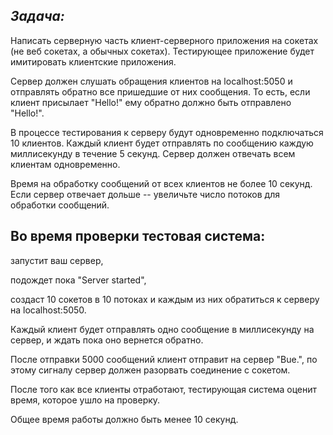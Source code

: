 ## **_Задача:_**

Написать серверную часть клиент-серверного приложения на сокетах (не веб сокетах, а обычных сокетах).
Тестирующее приложение будет имитировать клиентские приложения.

Сервер должен слушать обращения клиентов на localhost:5050 и отправлять обратно все пришедшие от них сообщения.
То есть, если клиент присылает "Hello!" ему обратно должно быть отправлено "Hello!".

В процессе тестирования к серверу будут одновременно подключаться 10 клиентов. 
Каждый клиент будет отправлять по сообщению каждую миллисекунду в течение 5 секунд. 
Сервер должен отвечать всем клиентам одновременно.

Время на обработку сообщений от всех клиентов не более 10 секунд. 
Если сервер отвечает дольше -- увеличьте число потоков для обработки сообщений.

## Во время проверки тестовая система:

запустит ваш сервер,

подождет пока "Server started",

создаст 10 сокетов в 10 потоках и каждым из них обратиться к серверу на localhost:5050.

Каждый клиент будет отправлять одно сообщение в миллисекунду на сервер, и ждать пока оно вернется обратно.

После отправки 5000 сообщений клиент отправит на сервер "Bue.", по этому сигналу сервер должен разорвать соединение с сокетом.

После того как все клиенты отработают, тестирующая система оценит время, которое ушло на проверку. 

Общее время работы должно быть менее 10 секунд.
